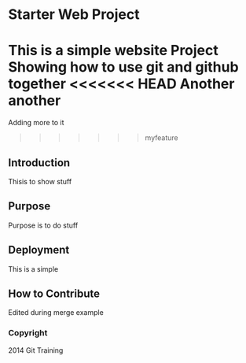# Starter Web Project

This is a simple website Project
Showing how to use git and github together
<<<<<<< HEAD
Another another
=======
Adding more to it
>>>>>>> myfeature

## Introduction

Thisis to show stuff

## Purpose

Purpose is to do stuff

## Deployment

This is a simple

## How to Contribute

Edited during merge example

### Copyright

2014 Git Training
